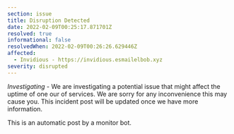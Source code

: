 ```yaml
---
section: issue
title: Disruption Detected
date: 2022-02-09T00:25:17.871701Z
resolved: true
informational: false
resolvedWhen: 2022-02-09T00:26:26.629446Z
affected:
  - Invidious - https://invidious.esmailelbob.xyz
severity: disrupted
---
```

*Investigating* - We are investigating a potential issue that might affect the uptime of one our of services. We are sorry for any inconvenience this may cause you. This incident post will be updated once we have more information.

This is an automatic post by a monitor bot.
        